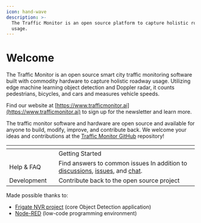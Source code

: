 ```yaml
---
icon: hand-wave
description: >-
  The Traffic Monitor is an open source platform to capture holistic roadway
  usage.
---
```


# Welcome

The Traffic Monitor is an open source smart city traffic monitoring software built with commodity hardware to capture holistic roadway usage. Utilizing edge machine learning object detection and Doppler radar, it counts pedestrians, bicycles, and cars and measures vehicle speeds.

Find our website at [https://www.trafficmonitor.ai](https://www.trafficmonitor.ai) to sign up for the newsletter and learn more.&#x20;

The traffic monitor software and hardware are open source and available for anyone to build, modify, improve, and contribute back. We welcome your ideas and contributions at the [Traffic Monitor GitHub](https://github.com/glossyio/traffic-monitor) repository!

<table data-view="cards"><thead><tr><th></th><th></th><th></th></tr></thead><tbody><tr><td></td><td></td><td>Getting Started</td></tr><tr><td>Help &#x26; FAQ</td><td></td><td>Find answers to common issues In addition to <a href="https://github.com/glossyio/traffic-monitor/discussions">discussions</a>, <a href="https://github.com/glossyio/traffic-monitor/issues">issues</a>, and <a href="https://trafficmonitor.zulipchat.com/">chat</a>. </td></tr><tr><td>Development</td><td></td><td>Contribute back to the open source project</td></tr></tbody></table>

Made possible thanks to:

* [Frigate NVR project](https://github.com/blakeblackshear/frigate) (core Object Detection application)
* [Node-RED](https://nodered.org/) (low-code programming environment)
